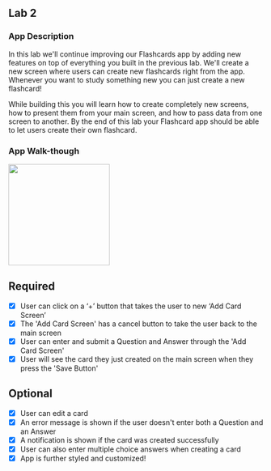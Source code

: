 ## Lab 2

### App Description
In this lab we'll continue improving our Flashcards app by adding new features on top of everything you built in the previous lab. We'll create a new screen where users can create new flashcards right from the app. Whenever you want to study something new you can just create a new flashcard!

While building this you will learn how to create completely new screens, how to present them from your main screen, and how to pass data from one screen to another. By the end of this lab your Flashcard app should be able to let users create their own flashcard.

### App Walk-though
<img src="https://imgur.com/xRwQRQQ.gif" width=200><br>

## Required
- [x] User can click on a ‘+’ button that takes the user to new ‘Add Card Screen’
- [x] The 'Add Card Screen' has a cancel button to take the user back to the main screen
- [x] User can enter and submit a Question and Answer through the 'Add Card Screen'
- [x] User will see the card they just created on the main screen when they press the 'Save Button'

## Optional
- [x] User can edit a card
- [x] An error message is shown if the user doesn't enter both a Question and an Answer
- [x] A notification is shown if the card was created successfully
- [x] User can also enter multiple choice answers when creating a card
- [x] App is further styled and customized!
